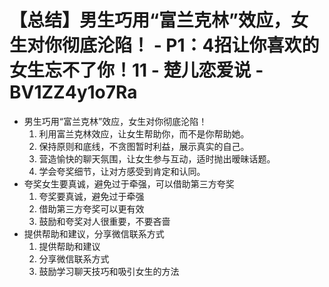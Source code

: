 # 【总结】男生巧用“富兰克林”效应，女生对你彻底沦陷！ - P1：4招让你喜欢的女生忘不了你！11 - 楚儿恋爱说 - BV1ZZ4y1o7Ra

-   男生巧用“富兰克林”效应，女生对你彻底沦陷！
    1.  利用富兰克林效应，让女生帮助你，而不是你帮助她。
    2.  保持原则和底线，不贪图暂时利益，展示真实的自己。
    3.  营造愉快的聊天氛围，让女生参与互动，适时抛出暧昧话题。
    4.  学会夸奖细节，让对方感受到肯定和认同。
-   夸奖女生要真诚，避免过于牵强，可以借助第三方夸奖
    1.  夸奖要真诚，避免过于牵强
    2.  借助第三方夸奖可以更有效
    3.  鼓励和夸奖对人很重要，不要吝啬
-   提供帮助和建议，分享微信联系方式
    1.  提供帮助和建议
    2.  分享微信联系方式
    3.  鼓励学习聊天技巧和吸引女生的方法